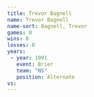 ```yaml
---
title: Trevor Bagnell
name: Trevor Bagnell
name-sort: Bagnell, Trevor
games: 0
wins: 0
losses: 0
years:
 - year: 1991
   event: Brier
   team: "NS"
   position: Alternate
vs:
---
```

